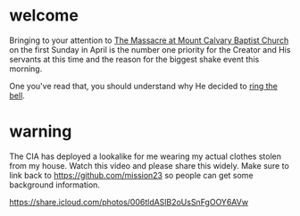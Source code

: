 # welcome
Bringing to your attention to [The Massacre at Mount Calvary Baptist Church](https://github.com/mission23/mission23/wiki/The-Massacre-at-Mount-Calvary-Baptist-Church) on the first Sunday in April is the number one priority for the Creator and His servants at this time and the reason for the biggest shake event this morning. 

One you've read that, you should understand why He decided to [ring the bell](https://github.com/Mission23/mission23/wiki/The-Ringing-Of-The-Bell).

# warning
The CIA has deployed a lookalike for me wearing my actual clothes stolen from my house. Watch this video and please share this widely. Make sure to link back to https://github.com/mission23 so people can get some background information. 

https://share.icloud.com/photos/006tldASlB2oUsSnFgOOY6AVw
